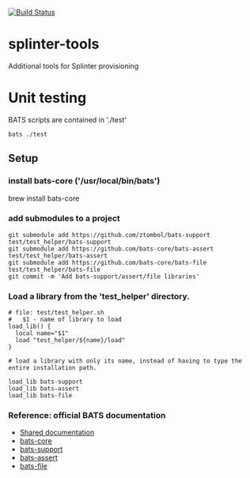 [![Build Status](https://api.travis-ci.com/marcomc/splinter-tools.png)](https://www.travis-ci.com/github/marcomc/splinter-tools/builds)
# splinter-tools
Additional tools for Splinter provisioning

# Unit testing

BATS scripts are contained in './test'

    bats ./test

## Setup

### install bats-core ('/usr/local/bin/bats')
brew install bats-core
### add submodules to a project
    git submodule add https://github.com/ztombol/bats-support test/test_helper/bats-support
    git submodule add https://github.com/bats-core/bats-assert  test/test_helper/bats-assert
    git submodule add https://github.com/bats-core/bats-file  test/test_helper/bats-file
    git commit -m 'Add bats-support/assert/file libraries'

### Load a library from the 'test_helper' directory.
    # file: test/test_helper.sh
    #   $1 - name of library to load
    load_lib() {
      local name="$1"
      load "test_helper/${name}/load"
    }

    # load a library with only its name, instead of having to type the entire installation path.

    load_lib bats-support
    load_lib bats-assert
    load_lib bats-file

### Reference: official BATS documentation

* [Shared documentation](https://github.com/ztombol/bats-docs)
* [bats-core](https://github.com/bats-core/bats-core)
* [bats-support](https://github.com/bats-core/bats-support)
* [bats-assert](https://github.com/bats-core/bats-assert)
* [bats-file](https://github.com/bats-core/bats-file)

